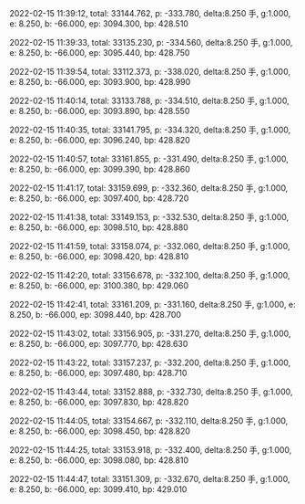 2022-02-15 11:39:12, total: 33144.762, p: -333.780, delta:8.250 手, g:1.000, e: 8.250, b: -66.000, ep: 3094.300, bp: 428.510

2022-02-15 11:39:33, total: 33135.230, p: -334.560, delta:8.250 手, g:1.000, e: 8.250, b: -66.000, ep: 3095.440, bp: 428.750

2022-02-15 11:39:54, total: 33112.373, p: -338.020, delta:8.250 手, g:1.000, e: 8.250, b: -66.000, ep: 3093.900, bp: 428.990

2022-02-15 11:40:14, total: 33133.788, p: -334.510, delta:8.250 手, g:1.000, e: 8.250, b: -66.000, ep: 3093.890, bp: 428.550

2022-02-15 11:40:35, total: 33141.795, p: -334.320, delta:8.250 手, g:1.000, e: 8.250, b: -66.000, ep: 3096.240, bp: 428.820

2022-02-15 11:40:57, total: 33161.855, p: -331.490, delta:8.250 手, g:1.000, e: 8.250, b: -66.000, ep: 3099.390, bp: 428.860

2022-02-15 11:41:17, total: 33159.699, p: -332.360, delta:8.250 手, g:1.000, e: 8.250, b: -66.000, ep: 3097.400, bp: 428.720

2022-02-15 11:41:38, total: 33149.153, p: -332.530, delta:8.250 手, g:1.000, e: 8.250, b: -66.000, ep: 3098.510, bp: 428.880

2022-02-15 11:41:59, total: 33158.074, p: -332.060, delta:8.250 手, g:1.000, e: 8.250, b: -66.000, ep: 3098.420, bp: 428.810

2022-02-15 11:42:20, total: 33156.678, p: -332.100, delta:8.250 手, g:1.000, e: 8.250, b: -66.000, ep: 3100.380, bp: 429.060

2022-02-15 11:42:41, total: 33161.209, p: -331.160, delta:8.250 手, g:1.000, e: 8.250, b: -66.000, ep: 3098.440, bp: 428.700

2022-02-15 11:43:02, total: 33156.905, p: -331.270, delta:8.250 手, g:1.000, e: 8.250, b: -66.000, ep: 3097.770, bp: 428.630

2022-02-15 11:43:22, total: 33157.237, p: -332.200, delta:8.250 手, g:1.000, e: 8.250, b: -66.000, ep: 3097.480, bp: 428.710

2022-02-15 11:43:44, total: 33152.888, p: -332.730, delta:8.250 手, g:1.000, e: 8.250, b: -66.000, ep: 3097.830, bp: 428.820

2022-02-15 11:44:05, total: 33154.667, p: -332.110, delta:8.250 手, g:1.000, e: 8.250, b: -66.000, ep: 3098.450, bp: 428.820

2022-02-15 11:44:25, total: 33153.918, p: -332.400, delta:8.250 手, g:1.000, e: 8.250, b: -66.000, ep: 3098.080, bp: 428.810

2022-02-15 11:44:47, total: 33151.309, p: -332.670, delta:8.250 手, g:1.000, e: 8.250, b: -66.000, ep: 3099.410, bp: 429.010